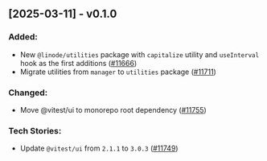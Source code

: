 ## [2025-03-11] - v0.1.0

### Added:

- New `@linode/utilities` package with `capitalize` utility and `useInterval` hook as the first additions ([#11666](https://github.com/linode/manager/pull/11666))
- Migrate utilities from `manager` to `utilities` package ([#11711](https://github.com/linode/manager/pull/11711))

### Changed:

- Move @vitest/ui to monorepo root dependency ([#11755](https://github.com/linode/manager/pull/11755))

### Tech Stories:

- Update `@vitest/ui` from `2.1.1` to `3.0.3` ([#11749](https://github.com/linode/manager/pull/11749))
